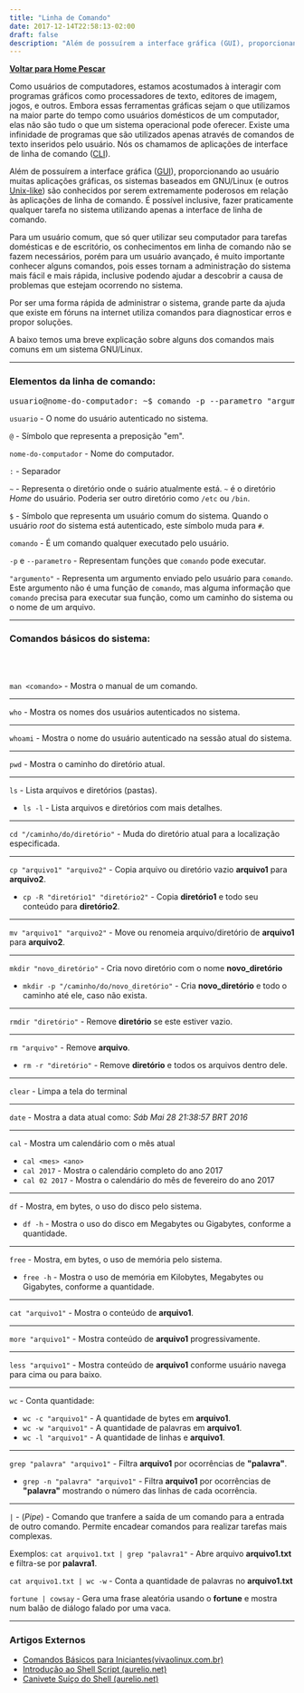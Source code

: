 ```yaml
---
title: "Linha de Comando"
date: 2017-12-14T22:58:13-02:00
draft: false
description: "Além de possuírem a interface gráfica (GUI), proporcionando ao usuário muitas aplicações gráficas, os sistemas baseados em GNU/Linux (e outros Unix-like) são conhecidos por serem extremamente poderosos em relação às aplicações de linha de comando. É possível inclusive, fazer praticamente qualquer tarefa no sistema utilizando apenas a interface de linha de comando."
---
```



<a href="/pescar" title="Voltar para Home Pescar"><i class="fa fa-arrow-circle-o-left"></i><b>Voltar para Home Pescar</b></a>

Como usuários de computadores, estamos acostumados à interagir com programas gráficos como processadores de texto, editores de imagem, jogos, e outros. Embora essas ferramentas gráficas sejam o que utilizamos na maior parte do tempo como usuários domésticos de um computador, elas não são tudo o que um sistema operacional pode oferecer.
Existe uma infinidade de programas que são utilizados apenas através de comandos de texto inseridos pelo usuário. Nós os chamamos de aplicações de interface de linha de comando ([CLI](http://pt.wikipedia.org/wiki/Linha_de_comandos)).

Além de possuírem a interface gráfica ([GUI](http://pt.wikipedia.org/wiki/Interface_gr%C3%A1fica_do_utilizador)), proporcionando ao usuário muitas aplicações gráficas, os sistemas baseados em GNU/Linux (e outros [Unix-like](http://pt.wikipedia.org/wiki/Sistema_operacional_tipo_Unix)) são conhecidos por serem extremamente poderosos em relação às aplicações de linha de comando. É possível inclusive, fazer praticamente qualquer tarefa no sistema utilizando apenas a interface de linha de comando.

Para um usuário comum, que só quer utilizar seu computador para tarefas domésticas e de escritório, os conhecimentos em linha de comando não se fazem necessários, porém para um usuário avançado, é muito importante conhecer alguns comandos, pois esses tornam a administração do sistema mais fácil e mais rápida, inclusive podendo ajudar a descobrir a causa de problemas que estejam ocorrendo no sistema.

Por ser uma forma rápida de administrar o sistema, grande parte da ajuda que existe em fóruns na internet utiliza comandos para diagnosticar erros e propor soluções.

A baixo temos uma breve explicação sobre alguns dos comandos mais comuns em um sistema GNU/Linux.

----

### Elementos da linha de comando:

<pre>usuario@nome-do-computador: ~$ comando -p --parametro "argumento"</pre>
`usuario` - O nome do usuário autenticado no sistema.

`@` - Símbolo que representa a preposição "em".

`nome-do-computador` - Nome do computador.


`:` - Separador

`~` - Representa o diretório onde  o suário atualmente está. `~` é o diretório *Home* do usuário. Poderia ser outro diretório como `/etc` ou `/bin`.

`$` - Símbolo que representa um usuário comum do sistema. Quando o usuário *root* do sistema está autenticado, este símbolo muda para `#`.

`comando` - É um comando qualquer executado pelo usuário.

`-p` e `--parametro` - Representam funções que `comando` pode executar.

`"argumento"` - Representa um argumento enviado pelo usuário para `comando`. Este argumento não é uma função de `comando`, mas alguma informação que `comando` precisa para executar sua função, como um caminho do sistema ou o nome de um arquivo.

----

### Comandos básicos do sistema:
<br/><br/>

`man <comando>` - Mostra o manual de um comando.

----

`who` - Mostra os nomes dos usuários autenticados no sistema.

----

`whoami` - Mostra o nome do usuário autenticado na sessão atual do sistema.

----

`pwd` - Mostra o caminho do diretório atual.

----
`ls` - Lista arquivos e diretórios (pastas).

* `ls -l` - Lista arquivos e diretórios com mais detalhes.

----
`cd "/caminho/do/diretório"` - Muda do diretório atual para a localização especificada.

----
`cp "arquivo1" "arquivo2"` - Copia arquivo ou diretório vazio **arquivo1** para **arquivo2**.

* `cp -R "diretório1" "diretório2"` - Copia **diretório1** e todo seu conteúdo para **diretório2**.

----
`mv "arquivo1" "arquivo2"` - Move ou renomeia arquivo/diretório de **arquivo1** para **arquivo2**.

----
`mkdir "novo_diretório"` - Cria novo diretório com o nome **novo_diretório**

* `mkdir -p "/caminho/do/novo_diretório"` - Cria **novo_diretório** e todo o caminho até ele, caso não exista.

----
`rmdir "diretório"` - Remove **diretório** se este estiver vazio.

----

`rm "arquivo"` - Remove **arquivo**.

* `rm -r "diretório"` - Remove **diretório** e todos os arquivos dentro dele.


----
`clear` - Limpa a tela do terminal

----
`date` - Mostra a data atual como: *Sáb Mai 28 21:38:57 BRT 2016*


----
`cal` - Mostra um calendário com o mês atual

* `cal <mes> <ano>`
* `cal 2017` - Mostra o calendário completo do ano 2017
* `cal 02 2017` - Mostra o calendário do mês de fevereiro do ano 2017

----
`df` - Mostra, em bytes, o uso do disco pelo sistema.

* `df -h` - Mostra o uso do disco em Megabytes ou Gigabytes, conforme a quantidade.


----
`free` - Mostra, em bytes, o uso de memória pelo sistema.

* `free -h` - Mostra o uso de memória em Kilobytes, Megabytes ou Gigabytes, conforme a quantidade.

----
`cat "arquivo1"` - Mostra o conteúdo de **arquivo1**.

----

`more "arquivo1"` - Mostra conteúdo de **arquivo1** progressivamente.

----

`less "arquivo1"` - Mostra conteúdo de **arquivo1** conforme usuário navega para cima ou para baixo.

----
`wc` - Conta quantidade:

* `wc -c "arquivo1"` - A quantidade de bytes em **arquivo1**.
* `wc -w "arquivo1"` - A quantidade de palavras em **arquivo1**.
* `wc -l "arquivo1"` - A quantidade de linhas e **arquivo1**. 

----

`grep "palavra" "arquivo1"` - Filtra **arquivo1** por ocorrências de **"palavra"**.

* `grep -n "palavra" "arquivo1"` - Filtra **arquivo1** por ocorrências de **"palavra"** mostrando o número das linhas de cada ocorrência.

----
`|` - (*Pipe*) - Comando que tranfere a saída de um comando para a entrada de outro comando. Permite encadear comandos para realizar tarefas mais complexas.

Exemplos:
`cat arquivo1.txt | grep "palavra1"` - Abre arquivo **arquivo1.txt** e filtra-se por **palavra1**.

`cat arquivo1.txt | wc -w` - Conta a quantidade de palavras no **arquivo1.txt**

`fortune | cowsay` - Gera uma frase aleatória usando o **fortune** e mostra num balão de diálogo falado por uma vaca.

----

### Artigos Externos

* [Comandos Básicos para Iniciantes(vivaolinux.com.br)](https://www.vivaolinux.com.br/dica/Comandos-basicos-para-iniciantes)
* [Introdução ao Shell Script (aurelio.net)](http://aurelio.net/shell/apostila-introducao-shell.pdf)
* [Canivete Suíço do Shell (aurelio.net)](http://aurelio.net/shell/canivete/)

